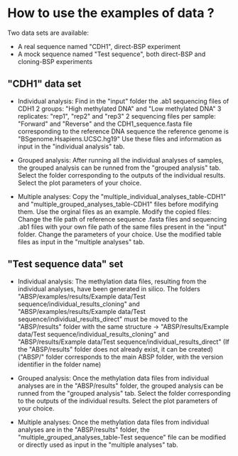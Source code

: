 # How to use the examples of data ?

Two data sets are available:
* A real sequence named "CDH1", direct-BSP experiment
* A mock sequence named "Test sequence", both direct-BSP and cloning-BSP experiments


## "CDH1" data set

- Individual analysis:
Find in the "input" folder the .ab1 sequencing files of CDH1
2 groups: "High methylated DNA" and "Low methylated DNA"
3 replicates: "rep1", "rep2" and "rep3"
2 sequencing files per sample: "Forward" and "Reverse"
and the CDH1_sequence.fasta file corresponding to the reference DNA sequence
the reference genome is "BSgenome.Hsapiens.UCSC.hg19"
Use these files and information as input in the "individual analysis" tab.

- Grouped analysis:
After running all the individual analyses of samples, the grouped analysis can be runned from the "grouped analysis" tab.
Select the folder corresponding to the outputs of the individual results.
Select the plot parameters of your choice.

- Multiple analyses:
Copy the "multiple_individual_analyses_table-CDH1" and "multiple_grouped_analyses_table-CDH1" files before modifying them.
Use the orginal files as an example.
Modify the copied files: 
Change the file path of reference sequence .fasta files and sequencing .ab1 files with your own file path of the same files present in the "input" folder. 
Change the parameters of your choice.
Use the modified table files as input in the "multiple analyses" tab.


## "Test sequence data" set

- Individual analysis:
The methylation data files, resulting from the individual analyses, have been generated in silico.
The folders 
"ABSP/examples/results/Example data/Test sequence/individual_results_cloning" and "ABSP/examples/results/Example data/Test sequence/individual_results_direct" must be moved to the "ABSP/results" folder with the same structure 
-> "ABSP/results/Example data/Test sequence/individual_results_cloning" and "ABSP/results/Example data/Test sequence/individual_results_direct"
(If the "ABSP/results" folder does not already exist, it can be created)
("ABSP/" folder corresponds to the main ABSP folder, with the version identifier in the folder name)

- Grouped analysis:
Once the methylation data files from individual analyses are in the "ABSP/results" folder, the grouped analysis can be runned from the "grouped analysis" tab.
Select the folder corresponding to the outputs of the individual results.
Select the plot parameters of your choice.

- Multiple analyses:
Once the methylation data files from individual analyses are in the "ABSP/results" folder, the "multiple_grouped_analyses_table-Test sequence" file can be modified or directly used as input in the "multiple analyses" tab.
